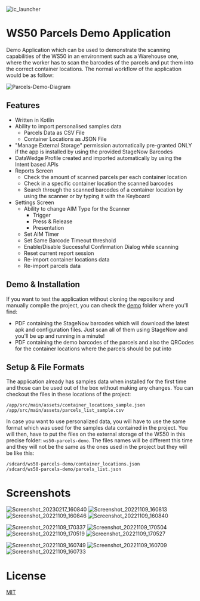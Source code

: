 ![ic_launcher](https://user-images.githubusercontent.com/6454841/201381082-ec4486ab-2bae-450a-8b4d-2ccf25dfc2c6.png)
# WS50 Parcels Demo Application

Demo Application which can be used to demonstrate the scanning capabilities of the WS50 in an environment such as a Warehouse one, where the worker has to scan the barcodes of the parcels and put them into the correct container locations.
The normal workflow of the application would be as follow:

![Parcels-Demo-Diagram](https://user-images.githubusercontent.com/6454841/201395580-45b68c7f-9adf-4b5f-b412-6a3cd8ece3ab.png)

## Features

- Written in Kotlin
- Ability to import personalised samples data
    - Parcels Data as CSV File
    - Container Locations as JSON File
- "Manage External Storage" permission automatically pre-granted ONLY if the app is installed by using the provided StageNow Barcodes 
- DataWedge Profile created and imported automatically by using the Intent based APIs
- Reports Screen
    - Check the amount of scanned parcels per each container location
    - Check in a specific container location the scanned barcodes
    - Search through the scanned barcodes of a container location by using the scanner or by typing it with the Keyboard
- Settings Screen
    - Ability to change AIM Type for the Scanner
        - Trigger
        - Press & Release
        - Presentation
    - Set AIM Timer
    - Set Same Barcode Timeout threshold
    - Enable/Disable Successful Confirmation Dialog while scanning
    - Reset current report session
    - Re-import container locations data
    - Re-import parcels data

## Demo & Installation

If you want to test the application without cloning the repository and manually compile the project, you can check the [demo](https://github.com/ZebraDevs/kotlin-ws50-parcels-demo/tree/master/demo) folder where you'll find: 
- PDF containing the StageNow barcodes which will download the latest apk and configuration files. Just scan all of them using StageNow and you'll be up and running in a minute!
- PDF containing the demo barcodes of the parcels and also the QRCodes for the container locations where the parcels should be put into

## Setup & File Formats

The application already has samples data when installed for the first time and those can be used out of the box without making any changes.
You can checkout the files in these locations of the project:

```text
/app/src/main/assets/container_locations_sample.json
/app/src/main/assets/parcels_list_sample.csv
```

In case you want to use personalized data, you will have to use the same format which was used for the samples data contained in the project.
You will then, have to put the files on the external storage of the WS50 in this precise folder: ```ws50-parcels-demo```.
The files names will be different this time and they will not be the same as the ones used in the project but they will be like this:

```text
/sdcard/ws50-parcels-demo/container_locations.json
/sdcard/ws50-parcels-demo/parcels_list.json
```

# Screenshots

![Screenshot_20230217_160840](https://user-images.githubusercontent.com/6454841/219691632-a9d7f9df-ed09-49a4-859b-16031c3c09b7.png)
![Screenshot_20221109_160813](https://user-images.githubusercontent.com/6454841/201387767-4c002951-0d1f-44ab-a1f8-b33e3ed6fc83.png)
![Screenshot_20221109_160846](https://user-images.githubusercontent.com/6454841/201387763-592f2e33-d6bc-4ec8-bcce-a150b08e9cf1.png)
![Screenshot_20221109_160840](https://user-images.githubusercontent.com/6454841/201387765-0bb7c9db-a9f9-4a18-9455-1d874780d240.png)

![Screenshot_20221109_170337](https://user-images.githubusercontent.com/6454841/201387761-8575cbf2-bcce-4efb-8ef5-e93ee707ee49.png)
![Screenshot_20221109_170504](https://user-images.githubusercontent.com/6454841/201387759-45338d16-62f5-44a3-a785-161ea16dd336.png)
![Screenshot_20221109_170519](https://user-images.githubusercontent.com/6454841/201387758-8258948e-698e-4ba8-a4ee-9bff6ba37b62.png)
![Screenshot_20221109_170527](https://user-images.githubusercontent.com/6454841/201387749-0dfa0aed-9baf-4196-8a06-ac8068184d4a.png)

![Screenshot_20221109_160749](https://user-images.githubusercontent.com/6454841/201387773-708ba8fa-63ce-4c03-b906-0852213debf8.png)
![Screenshot_20221109_160709](https://user-images.githubusercontent.com/6454841/201387781-50622ae9-0c51-41be-adb3-adbd1458893f.png)
![Screenshot_20221109_160733](https://user-images.githubusercontent.com/6454841/201387778-241b63a4-7617-4dae-972e-75429a1dec7a.png)


# License

[MIT](LICENSE.txt)